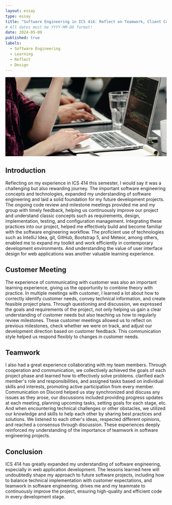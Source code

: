 ```yaml
---
layout: essay
type: essay
title: "Software Engineering in ICS 414: Reflect on Teamwork, Client Communication, and Technology"
# All dates must be YYYY-MM-DD format!
date: 2024-05-09
published: true
labels:
  - Software Engineering
  - Learning
  - Reflect
  - Design
---
```


<img width="600px" class="rounded float-start pe-4" src="../img/writingCode.jpg">

## Introduction
Reflecting on my experience in ICS 414 this semester, I would say it was a challenging but also rewarding journey. The important software engineering concepts and technologies, expanded my understanding of software engineering and laid a solid foundation for my future development projects. The ongoing code review and milestone meetings provided me and my group with timely feedback, helping us continuously improve our project and understand classic concepts such as requirements, design, implementation, testing, and configuration management. Integrating these practices into our project, helped me effectively build and become familiar with the software engineering workflow. The proficient use of technologies such as IntelliJ Idea, git, GitHub, Bootstrap 5, and Meteor, among others, enabled me to expand my toolkit and work efficiently in contemporary development environments. And understanding the value of user interface design for web applications was another valuable learning experience.

## Customer Meeting
The experience of communicating with customer was also an important learning experience, giving us the opportunity to combine theory with practice. In multiple meetings with customer, I learned a lot about how to correctly identify customer needs, convey technical information, and create feasible project plans. Through questioning and discussion, we expressed the goals and requirements of the project, not only helping us gain a clear understanding of customer needs but also teaching us how to regularly review milestones. These customer meetings allowed us to reflect on previous milestones, check whether we were on track, and adjust our development direction based on customer feedback. This communication style helped us respond flexibly to changes in customer needs.

## Teamwork
I also had a great experience collaborating with my team members. Through cooperation and communication, we collectively achieved the goals of each project phase and learned how to effectively solve problems. clarified each member's role and responsibilities, and assigned tasks based on individual skills and interests, promoting active participation from every member. Communication on Discord helped us stay synchronized and discuss any issues as they arose, our discussions included providing progress updates at each meeting, planning upcoming tasks, setting goals for each stage, etc. And when encountering technical challenges or other obstacles, we utilized our knowledge and skills to help each other by sharing best practices and solutions. We listened to each other's ideas, respected different opinions, and reached a consensus through discussion. These experiences deeply reinforced my understanding of the importance of teamwork in software engineering projects.

## Conclusion
ICS 414 has greatly expanded my understanding of software engineering, especially in web application development. The lessons learned here will undoubtedly shape my approach to future software projects, including how to balance technical implementation with customer expectations, and teamwork in software engineering. drives me and my teammate to continuously improve the project, ensuring high-quality and efficient code in every development stage.
